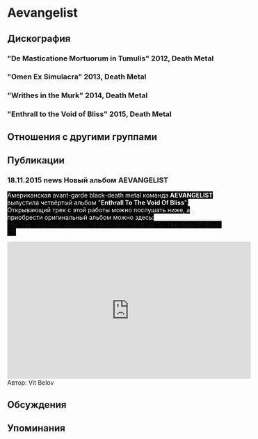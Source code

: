# Aevangelist



## Дискография

### "De Masticatione Mortuorum in Tumulis" 2012, Death Metal



### "Omen Ex Simulacra" 2013, Death Metal



### "Writhes in the Murk" 2014, Death Metal



### "Enthrall to the Void of Bliss" 2015, Death Metal




## Отношения с другими группами


## Публикации

### 18.11.2015 news Новый альбом AEVANGELIST

<P><FONT style="BACKGROUND-COLOR: #000000" color=#ffffff>Американская avant-garde black-death metal команда<STRONG> AEVANGELIST</STRONG> выпустила четвёртый альбом "<STRONG>Enthrall To The Void Of Bliss</STRONG>". Открывающий трек с этой работы можно послушать ниже, а приобрести оригинальный альбом можно здесь: <A href="http://escapemind.ru/goods/AEVANGELIST-Enthrall-To-The-Void-Of-Bliss-CD">http://escapemind.ru/goods/AEVANGELIST-Enthrall-To-The-Void-Of-Bliss-CD</A></FONT></P>
<P><FONT style="BACKGROUND-COLOR: #000000" color=#ffffff></FONT>
<CENTER><IFRAME height=315 src="https://www.youtube.com/embed/8Bu6Q5jUupA" frameBorder=0 width=560 allowfullscreen></IFRAME></CENTER>
Автор: Vit Belov


## Обсуждения


## Упоминания

